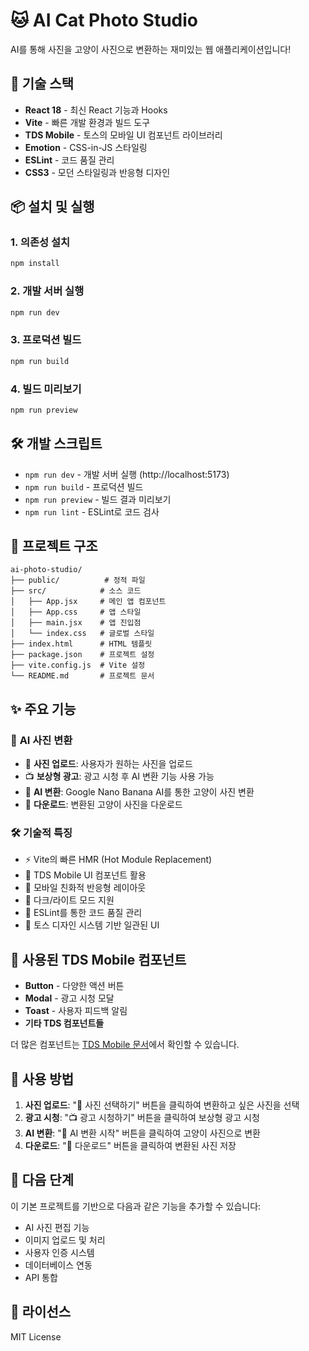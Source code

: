 # 🐱 AI Cat Photo Studio

AI를 통해 사진을 고양이 사진으로 변환하는 재미있는 웹 애플리케이션입니다!

## 🚀 기술 스택

- **React 18** - 최신 React 기능과 Hooks
- **Vite** - 빠른 개발 환경과 빌드 도구
- **TDS Mobile** - 토스의 모바일 UI 컴포넌트 라이브러리
- **Emotion** - CSS-in-JS 스타일링
- **ESLint** - 코드 품질 관리
- **CSS3** - 모던 스타일링과 반응형 디자인

## 📦 설치 및 실행

### 1. 의존성 설치
```bash
npm install
```

### 2. 개발 서버 실행
```bash
npm run dev
```

### 3. 프로덕션 빌드
```bash
npm run build
```

### 4. 빌드 미리보기
```bash
npm run preview
```

## 🛠️ 개발 스크립트

- `npm run dev` - 개발 서버 실행 (http://localhost:5173)
- `npm run build` - 프로덕션 빌드
- `npm run preview` - 빌드 결과 미리보기
- `npm run lint` - ESLint로 코드 검사

## 📁 프로젝트 구조

```
ai-photo-studio/
├── public/          # 정적 파일
├── src/            # 소스 코드
│   ├── App.jsx     # 메인 앱 컴포넌트
│   ├── App.css     # 앱 스타일
│   ├── main.jsx    # 앱 진입점
│   └── index.css   # 글로벌 스타일
├── index.html      # HTML 템플릿
├── package.json    # 프로젝트 설정
├── vite.config.js  # Vite 설정
└── README.md       # 프로젝트 문서
```

## ✨ 주요 기능

### 🎯 **AI 사진 변환**
- 📸 **사진 업로드**: 사용자가 원하는 사진을 업로드
- 📺 **보상형 광고**: 광고 시청 후 AI 변환 기능 사용 가능
- 🤖 **AI 변환**: Google Nano Banana AI를 통한 고양이 사진 변환
- 💾 **다운로드**: 변환된 고양이 사진을 다운로드

### 🛠️ **기술적 특징**
- ⚡ Vite의 빠른 HMR (Hot Module Replacement)
- 🎨 TDS Mobile UI 컴포넌트 활용
- 📱 모바일 친화적 반응형 레이아웃
- 🌙 다크/라이트 모드 지원
- 🔧 ESLint를 통한 코드 품질 관리
- 🎯 토스 디자인 시스템 기반 일관된 UI

## 🎨 사용된 TDS Mobile 컴포넌트

- **Button** - 다양한 액션 버튼
- **Modal** - 광고 시청 모달
- **Toast** - 사용자 피드백 알림
- **기타 TDS 컴포넌트들**

더 많은 컴포넌트는 [TDS Mobile 문서](https://tossmini-docs.toss.im/tds-mobile/start/)에서 확인할 수 있습니다.

## 🚀 사용 방법

1. **사진 업로드**: "📸 사진 선택하기" 버튼을 클릭하여 변환하고 싶은 사진을 선택
2. **광고 시청**: "📺 광고 시청하기" 버튼을 클릭하여 보상형 광고 시청
3. **AI 변환**: "🤖 AI 변환 시작" 버튼을 클릭하여 고양이 사진으로 변환
4. **다운로드**: "💾 다운로드" 버튼을 클릭하여 변환된 사진 저장

## 🎯 다음 단계

이 기본 프로젝트를 기반으로 다음과 같은 기능을 추가할 수 있습니다:

- AI 사진 편집 기능
- 이미지 업로드 및 처리
- 사용자 인증 시스템
- 데이터베이스 연동
- API 통합

## 📄 라이선스

MIT License

